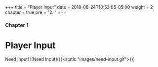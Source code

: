 +++
title = "Player Input"
date = 2018-08-24T10:53:05-05:00
weight = 2
chapter = true
pre = "2. "
+++

### Chapter 1

# Player Input

Need Input!
![Need Input]({{<static "images/need-input.gif">}})